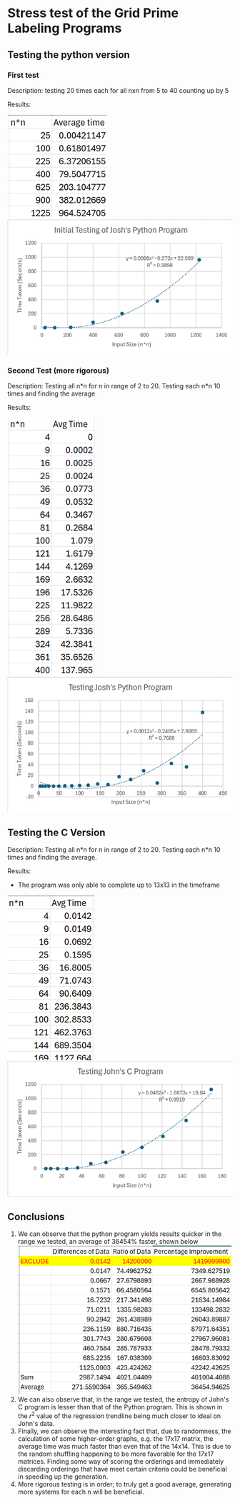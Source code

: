 # Stress test of the Grid Prime Labeling Programs

## Testing the python version

### First test
Description: testing 20 times each for all nxn from 5 to 40 counting up by 5

Results:

![Data](./img/Test1Data.png)
![Trendline](./img/Test1Trendline.png)

### Second Test (more rigorous)
Description: Testing all n*n for n in range of 2 to 20. Testing each n\*n 10 times and finding the average

Results:

![Data](./img/Test2Data.png)
![Trendline](./img/Test2Trendline.png)

## Testing the C Version
Description: Testing all n*n for n in range of 2 to 20. Testing each n\*n 10 times and finding the average. 

Results:
- The program was only able to complete up to 13x13 in the timeframe

![Data](./img/CProgramData.png)
![Trendline](./img/CProgramTrendline.png)

## Conclusions
1. We can observe that the python program yields results quicker in the range we tested, an average of 36454% faster, shown below
![Percentage Improvement](./img/PercentageImprovement.png)
2. We can also observe that, in the range we tested, the entropy of John's C program is lesser than that of the Python program. This is shown in the $r^2$ value of the regression trendline being much closer to ideal on John's data.
3. Finally, we can observe the interesting fact that, due to randomness, the calculation of some higher-order graphs, e.g. the 17x17 matrix, the average time was much faster than even that of the 14x14. This is due to the random shuffling happening to be more favorable for the 17x17 matrices. Finding some way of scoring the orderings and immediately discarding orderings that have meet certain criteria could be beneficial in speeding up the generation.
4. More rigorous testing is in order; to truly get a good average, generating more systems for each n will be beneficial.